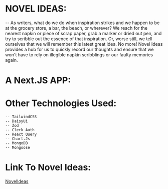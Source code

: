 # NOVEL IDEAS:

  -- As writers, what do we do when inspiration strikes and we happen to be at the grocery store, a bar, the beach, or wherever?  We reach for the nearest napkin or piece of scrap paper, grab a marker or dried out pen, and try to scribble out the essence of that inspiration.  Or, worse still, we tell ourselves that we will remember this latest great idea.  No more!  Novel Ideas provides a hub for us to quickly record our thoughts and ensure that we won't have to rely on illegible napkin scribblings or our faulty memories again.  

# A Next.JS APP:

  # Other Technologies Used:
    -- TailwindCSS
    -- DaisyUi
    -- Zod
    -- Clerk Auth
    -- React Query
    -- Chart.Js
    -- MongoDB
    -- Mongoose


# Link To Novel Ideas:

  [NovelIdeas](https://project-fb.vercel.app/)